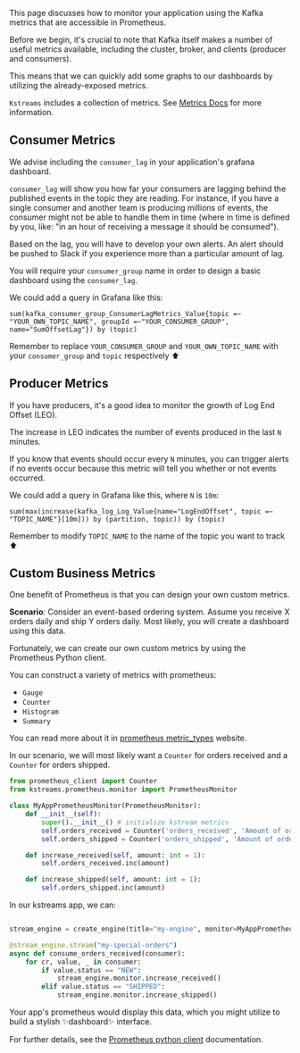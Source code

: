 This page discusses how to monitor your application using the Kafka metrics that are accessible in Prometheus.

Before we begin, it's crucial to note that Kafka itself makes a number of useful metrics available, including the cluster, broker, and clients (producer and consumers).

This means that we can quickly add some graphs to our dashboards by utilizing the already-exposed metrics.

`Kstreams` includes a collection of metrics. See [Metrics Docs](./metrics.md) for more information.

## Consumer Metrics

We advise including the `consumer_lag` in your application's grafana dashboard.

`consumer_lag` will show you how far your consumers are lagging behind the published events in the topic they are reading. For instance, if you have a single consumer and another team is producing millions of events, the consumer might not be able to handle them in time (where in time is defined by you, like: "in an hour of receiving a message it should be consumed").

Based on the lag, you will have to develop your own alerts. An alert should be pushed to Slack if you experience more than a particular amount of lag.

You will require your `consumer_group` name in order to design a basic dashboard using the `consumer_lag`.

We could add a query in Grafana like this:

```promql
sum(kafka_consumer_group_ConsumerLagMetrics_Value{topic =~ "YOUR_OWN_TOPIC_NAME", groupId =~"YOUR_CONSUMER_GROUP", name="SumOffsetLag"}) by (topic)
```

Remember to replace `YOUR_CONSUMER_GROUP` and `YOUR_OWN_TOPIC_NAME` with your `consumer_group` and `topic` respectively ⬆️

## Producer Metrics

If you have producers, it's a good idea to monitor the growth of Log End Offset (LEO).

The increase in LEO indicates the number of events produced in the last `N` minutes.

If you know that events should occur every `N` minutes, you can trigger alerts if no events occur because this metric will tell you whether or not events occurred.

We could add a query in Grafana like this, where `N` is `10m`:

```promql
sum(max(increase(kafka_log_Log_Value{name="LogEndOffset", topic =~ "TOPIC_NAME"}[10m])) by (partition, topic)) by (topic)
```

Remember to modify `TOPIC_NAME` to the name of the topic you want to track ⬆️

## Custom Business Metrics

One benefit of Prometheus is that you can design your own custom metrics.

**Scenario**: Consider an event-based ordering system. Assume you receive X orders daily and ship Y orders daily. Most likely, you will create a dashboard using this data.

Fortunately, we can create our own custom metrics by using the Prometheus Python client.

You can construct a variety of metrics with prometheus:

- `Gauge`
- `Counter`
- `Histogram`
- `Summary`

You can read more about it in [prometheus metric_types](https://prometheus.io/docs/concepts/metric_types/) website.

In our scenario, we will most likely want a `Counter` for orders received and a `Counter` for orders shipped.

```python
from prometheus_client import Counter
from kstreams.prometheus.monitor import PrometheusMonitor

class MyAppPrometheusMonitor(PrometheusMonitor):
    def __init__(self):
        super().__init__() # initialize kstream metrics
        self.orders_received = Counter('orders_received', 'Amount of orders received')
        self.orders_shipped = Counter('orders_shipped', 'Amount of orders shipped')

    def increase_received(self, amount: int = 1):
        self.orders_received.inc(amount)

    def increase_shipped(self, amount: int = 1):
        self.orders_shipped.inc(amount)
```

In our kstreams app, we can:

```python

stream_engine = create_engine(title="my-engine", monitor=MyAppPrometheusMonitor())

@stream_engine.stream("my-special-orders")
async def consume_orders_received(consumer):
    for cr, value, _ in consumer:
        if value.status == "NEW":
            stream_engine.monitor.increase_received()
        elif value.status == "SHIPPED":
            stream_engine.monitor.increase_shipped()
```

Your app's prometheus would display this data, which you might utilize to build a stylish ✨dashboard✨ interface.

For further details, see the [Prometheus python client](https://github.com/prometheus/client) documentation.